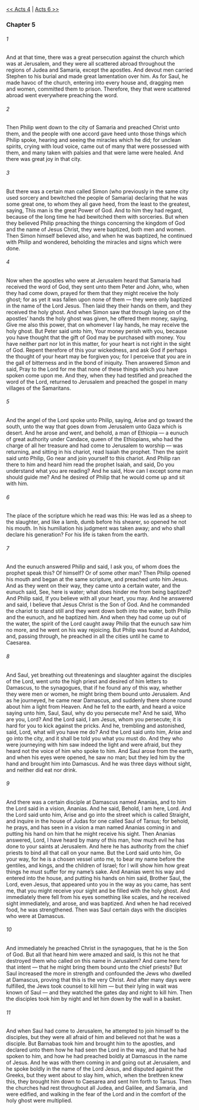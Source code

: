 [<< Acts 4](Acts%204.md)  |  [Acts 6 >>](Acts%206.md)

### Chapter 5
###### 1
And at that time, there was a great persecution against the church which was at Jerusalem, and they were all scattered abroad throughout the regions of Judea and Samaria, except the apostles. And devout men carried Stephen to his burial and made great lamentation over him. As for Saul, he made havoc of the church, entering into every house and, dragging men and women, committed them to prison. Therefore, they that were scattered abroad went everywhere preaching the word.

###### 2
Then Philip went down to the city of Samaria and preached Christ unto them, and the people with one accord gave heed unto those things which Philip spoke, hearing and seeing the miracles which he did; for unclean spirits, crying with loud voice, came out of many that were possessed with them, and many taken with palsies and that were lame were healed. And there was great joy in that city.

###### 3
But there was a certain man called Simon (who previously in the same city used sorcery and bewitched the people of Samaria) declaring that he was some great one, to whom they all gave heed, from the least to the greatest, saying, This man is the great Power of God. And to him they had regard, because of the long time he had bewitched them with sorceries. But when they believed Philip preaching the things concerning the kingdom of God and the name of Jesus Christ, they were baptized, both men and women. Then Simon himself believed also, and when he was baptized, he continued with Philip and wondered, beholding the miracles and signs which were done.

###### 4
Now when the apostles who were at Jerusalem heard that Samaria had received the word of God, they sent unto them Peter and John, who, when they had come down, prayed for them that they might receive the holy ghost; for as yet it was fallen upon none of them — they were only baptized in the name of the Lord Jesus. Then laid they their hands on them, and they received the holy ghost. And when Simon saw that through laying on of the apostles’ hands the holy ghost was given, he offered them money, saying, Give me also this power, that on whomever I lay hands, he may receive the holy ghost. But Peter said unto him, Your money perish with you, because you have thought that the gift of God may be purchased with money. You have neither part nor lot in this matter, for your heart is not right in the sight of God. Repent therefore of this your wickedness, and ask God if perhaps the thought of your heart may be forgiven you; for I perceive that you are in the gall of bitterness and in the bond of iniquity. Then answered Simon and said, Pray to the Lord for me that none of these things which you have spoken come upon me. And they, when they had testified and preached the word of the Lord, returned to Jerusalem and preached the gospel in many villages of the Samaritans.

###### 5
And the angel of the Lord spoke unto Philip, saying, Arise and go toward the south, unto the way that goes down from Jerusalem unto Gaza which is desert. And he arose and went, and behold, a man of Ethiopia — a eunuch of great authority under Candace, queen of the Ethiopians, who had the charge of all her treasure and had come to Jerusalem to worship — was returning, and sitting in his chariot, read Isaiah the prophet. Then the spirit said unto Philip, Go near and join yourself to this chariot. And Philip ran there to him and heard him read the prophet Isaiah, and said, Do you understand what you are reading? And he said, How can I except some man should guide me? And he desired of Philip that he would come up and sit with him.

###### 6
The place of the scripture which he read was this: He was led as a sheep to the slaughter, and like a lamb, dumb before his shearer, so opened he not his mouth. In his humiliation his judgment was taken away; and who shall declare his generation? For his life is taken from the earth.

###### 7
And the eunuch answered Philip and said, I ask you, of whom does the prophet speak this? Of himself? Or of some other man? Then Philip opened his mouth and began at the same scripture, and preached unto him Jesus. And as they went on their way, they came unto a certain water, and the eunuch said, See, here is water; what does hinder me from being baptized? And Philip said, If you believe with all your heart, you may. And he answered and said, I believe that Jesus Christ is the Son of God. And he commanded the chariot to stand still and they went down both into the water, both Philip and the eunuch, and he baptized him. And when they had come up out of the water, the spirit of the Lord caught away Philip that the eunuch saw him no more, and he went on his way rejoicing. But Philip was found at Ashdod, and, passing through, he preached in all the cities until he came to Caesarea.

###### 8
And Saul, yet breathing out threatenings and slaughter against the disciples of the Lord, went unto the high priest and desired of him letters to Damascus, to the synagogues, that if he found any of this way, whether they were men or women, he might bring them bound unto Jerusalem. And as he journeyed, he came near Damascus, and suddenly there shone round about him a light from Heaven. And he fell to the earth, and heard a voice saying unto him, Saul, Saul, why do you persecute me? And he said, Who are you, Lord? And the Lord said, I am Jesus, whom you persecute; it is hard for you to kick against the pricks. And he, trembling and astonished, said, Lord, what will you have me do? And the Lord said unto him, Arise and go into the city, and it shall be told you what you must do. And they who were journeying with him saw indeed the light and were afraid, but they heard not the voice of him who spoke to him. And Saul arose from the earth, and when his eyes were opened, he saw no man; but they led him by the hand and brought him into Damascus. And he was three days without sight, and neither did eat nor drink.

###### 9
And there was a certain disciple at Damascus named Ananias, and to him the Lord said in a vision, Ananias. And he said, Behold, I am here, Lord. And the Lord said unto him, Arise and go into the street which is called Straight, and inquire in the house of Judas for one called Saul of Tarsus; for behold, he prays, and has seen in a vision a man named Ananias coming in and putting his hand on him that he might receive his sight. Then Ananias answered, Lord, I have heard by many of this man, how much evil he has done to your saints at Jerusalem. And here he has authority from the chief priests to bind all that call on your name. But the Lord said unto him, Go your way, for he is a chosen vessel unto me, to bear my name before the gentiles, and kings, and the children of Israel; for I will show him how great things he must suffer for my name’s sake. And Ananias went his way and entered into the house, and putting his hands on him said, Brother Saul, the Lord, even Jesus, that appeared unto you in the way as you came, has sent me, that you might receive your sight and be filled with the holy ghost. And immediately there fell from his eyes something like scales, and he received sight immediately, and arose, and was baptized. And when he had received food, he was strengthened. Then was Saul certain days with the disciples who were at Damascus.

###### 10
And immediately he preached Christ in the synagogues, that he is the Son of God. But all that heard him were amazed and said, Is this not he that destroyed them who called on this name in Jerusalem? And came here for that intent — that he might bring them bound unto the chief priests? But Saul increased the more in strength and confounded the Jews who dwelled at Damascus, proving that this is the very Christ. And after many days were fulfilled, the Jews took counsel to kill him — but their lying in wait was known of Saul — and they watched the gates day and night to kill him. Then the disciples took him by night and let him down by the wall in a basket.

###### 11
And when Saul had come to Jerusalem, he attempted to join himself to the disciples, but they were all afraid of him and believed not that he was a disciple. But Barnabas took him and brought him to the apostles, and declared unto them how he had seen the Lord in the way, and that he had spoken to him, and how he had preached boldly at Damascus in the name of Jesus. And he was with them coming in and going out at Jerusalem, and he spoke boldly in the name of the Lord Jesus, and disputed against the Greeks, but they went about to slay him, which, when the brethren knew this, they brought him down to Caesarea and sent him forth to Tarsus. Then the churches had rest throughout all Judea, and Galilee, and Samaria, and were edified, and walking in the fear of the Lord and in the comfort of the holy ghost were multiplied.